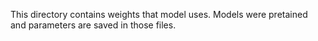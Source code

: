 This directory contains weights that model uses. Models were pretained and parameters are saved in those files. 